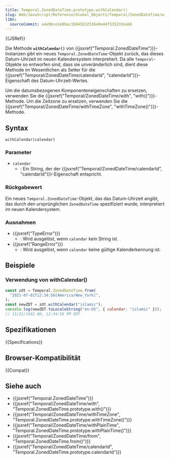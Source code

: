 ```yaml
---
title: Temporal.ZonedDateTime.prototype.withCalendar()
slug: Web/JavaScript/Reference/Global_Objects/Temporal/ZonedDateTime/withCalendar
l10n:
  sourceCommit: a4e9bce1e8bac1b845b32536e0e44f335233eab6
---
```


{{JSRef}}

Die Methode **`withCalendar()`** von {{jsxref("Temporal.ZonedDateTime")}}-Instanzen gibt ein neues `Temporal.ZonedDateTime`-Objekt zurück, das dieses Datum-Uhrzeit im neuen Kalendersystem interpretiert. Da alle `Temporal`-Objekte so entworfen sind, dass sie unveränderlich sind, dient diese Methode im Wesentlichen als Setter für die {{jsxref("Temporal/ZonedDateTime/calendarId", "calendarId")}}-Eigenschaft des Datum-Uhrzeit-Wertes.

Um die datumsbezogenen Komponenteneigenschaften zu ersetzen, verwenden Sie die {{jsxref("Temporal/ZonedDateTime/with", "with()")}}-Methode. Um die Zeitzone zu ersetzen, verwenden Sie die {{jsxref("Temporal/ZonedDateTime/withTimeZone", "withTimeZone()")}}-Methode.

## Syntax

```js-nolint
withCalendar(calendar)
```

### Parameter

- `calendar`
  - : Ein String, der der {{jsxref("Temporal/ZonedDateTime/calendarId", "calendarId")}}-Eigenschaft entspricht.

### Rückgabewert

Ein neues `Temporal.ZonedDateTime`-Objekt, das das Datum-Uhrzeit angibt, das durch den ursprünglichen `ZonedDateTime` spezifiziert wurde, interpretiert im neuen Kalendersystem.

### Ausnahmen

- {{jsxref("TypeError")}}
  - : Wird ausgelöst, wenn `calendar` kein String ist.
- {{jsxref("RangeError")}}
  - : Wird ausgelöst, wenn `calendar` keine gültige Kalenderkennung ist.

## Beispiele

### Verwendung von withCalendar()

```js
const zdt = Temporal.ZonedDateTime.from(
  "2021-07-01T12:34:56[America/New_York]",
);
const newZDT = zdt.withCalendar("islamic");
console.log(newZDT.toLocaleString("en-US", { calendar: "islamic" }));
// 11/21/1442 AH, 12:34:56 PM EDT
```

## Spezifikationen

{{Specifications}}

## Browser-Kompatibilität

{{Compat}}

## Siehe auch

- {{jsxref("Temporal.ZonedDateTime")}}
- {{jsxref("Temporal/ZonedDateTime/with", "Temporal.ZonedDateTime.prototype.with()")}}
- {{jsxref("Temporal/ZonedDateTime/withTimeZone", "Temporal.ZonedDateTime.prototype.withTimeZone()")}}
- {{jsxref("Temporal/ZonedDateTime/withPlainTime", "Temporal.ZonedDateTime.prototype.withPlainTime()")}}
- {{jsxref("Temporal/ZonedDateTime/from", "Temporal.ZonedDateTime.from()")}}
- {{jsxref("Temporal/ZonedDateTime/calendarId", "Temporal.ZonedDateTime.prototype.calendarId")}}
